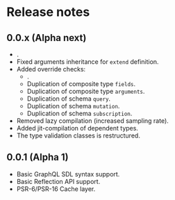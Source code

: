 # Release notes


## 0.0.x (Alpha next)

- .
- Fixed arguments inheritance for `extend` definition.
- Added override checks:
    - .
    - Duplication of composite type `fields`.
    - Duplication of composite type `arguments`.
    - Duplication of schema `query`.
    - Duplication of schema `mutation`.
    - Duplication of schema `subscription`.
- Removed lazy compilation (increased sampling rate).
- Added jit-compilation of dependent types.
- The type validation classes is restructured.

## 0.0.1 (Alpha 1)

- Basic GraphQL SDL syntax support.
- Basic Reflection API support.
- PSR-6/PSR-16 Cache layer.
